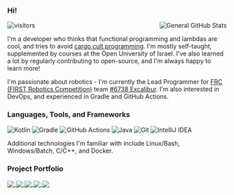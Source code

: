 ### Hi!
![visitors](https://visitor-badge.glitch.me/badge?page_id=Starlight220.Starlight220)
<img alt="General GitHub Stats" src="https://github-readme-stats.vercel.app/api?username=starlight220&show_icons=true&theme=synthwave&hide=stars" align="right" />

I'm a developer who thinks that functional programming and lambdas are cool, and tries to avoid [cargo cult programming](https://en.wikipedia.org/wiki/Cargo_cult_programming). I'm mostly self-taught, supplemented by courses at the Open University of Israel. I've also learned a lot by regularly contributing to open-source, and I'm always happy to learn more!

I'm passionate about robotics - I'm currently the Lead Programmer for [FRC (FIRST Robotics Competition)](https://www.firstinspires.org/robotics/frc) team [#6738 Excalibur](https://github.com/excaliburfrc). I'm also interested in DevOps, and experienced in Gradle and GitHub Actions.

### Languages, Tools, and Frameworks
![Kotlin](https://img.shields.io/badge/kotlin-A97BFF.svg?style=for-the-badge&logo=kotlin&logoColor=white)
![Gradle](https://img.shields.io/badge/Gradle-06A0CE?logo=Gradle&labelColor=02303A&style=for-the-badge)
![GitHub Actions](https://img.shields.io/badge/githubactions-%232671E5.svg?style=for-the-badge&logo=githubactions&logoColor=white)
![Java](https://img.shields.io/badge/java-f89820.svg?style=for-the-badge&logo=java&logoColor=5382a1)
![Git](https://img.shields.io/badge/git-%23F05033.svg?style=for-the-badge&logo=git&logoColor=white)
![IntelliJ IDEA](https://img.shields.io/badge/IntelliJIDEA-fb2046.svg?style=for-the-badge&logo=intellij-idea&logoColor=black)

Additional technologies I'm familiar with include Linux/Bash, Windows/Batch, C/C++, and Docker.

### Project Portfolio

<a href="https://github.com/Starlight220/ActionsKtLib">
  <img align="center" src="https://github-readme-stats.vercel.app/api/pin/?username=Starlight220&repo=ActionsKtLib&theme=synthwave" />
</a>
<a href="https://github.com/Starlight220/KoJni">
  <img align="center" src="https://github-readme-stats.vercel.app/api/pin/?username=Starlight220&repo=KoJni&theme=synthwave" />
</a>
<a href="https://github.com/Starlight220/PingPong">
  <img align="center" src="https://github-readme-stats.vercel.app/api/pin/?username=Starlight220&repo=PingPong&theme=synthwave" />
</a>

<a href="https://github.com/wpilibsuite/allwpilib">
  <img align="center" src="https://github-readme-stats.vercel.app/api/pin/?username=wpilibsuite&repo=allwpilib&theme=synthwave&show_owner=true" />
</a>
<a href="https://github.com/wpilibsuite/GradleRIO">
  <img align="center" src="https://github-readme-stats.vercel.app/api/pin/?username=wpilibsuite&repo=GradleRIO&theme=synthwave&show_owner=true" />
</a>
